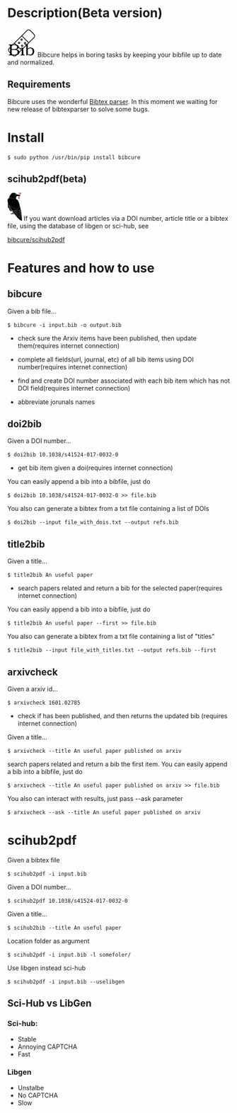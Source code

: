 # Description(Beta version)


![](https://raw.githubusercontent.com/bibcure/logo/master/logo_64x64.png)  Bibcure helps in boring tasks by keeping your bibfile up to date and normalized.

##  Requirements

Bibcure uses the wonderful [Bibtex parser](https://github.com/sciunto-org/python-bibtexparser). In this moment we waiting for new release of bibtexparser to solve some bugs.

# Install

```
$ sudo python /usr/bin/pip install bibcure
```


## scihub2pdf(beta)
![](https://raw.githubusercontent.com/bibcure/logo/master/sci_hub_64.png)   If you want download articles via a DOI number, article title or a bibtex file, using the
database of libgen or sci-hub, see

[bibcure/scihub2pdf](https://github.com/bibcure/scihub2pdf)

# Features and how to use

## bibcure

Given a bib file...

```
$ bibcure -i input.bib -o output.bib
```

* check sure the Arxiv items have been published, then update them(requires
internet connection)

* complete all fields(url, journal, etc) of all bib items using DOI number(requires
internet connection)

* find and create DOI number associated with each bib item which has not
DOI field(requires
internet connection)

* abbreviate jorunals names

## doi2bib

Given a DOI number...

```
$ doi2bib 10.1038/s41524-017-0032-0
```

* get bib item given a doi(requires
internet connection)

You can easily append
a bib into a bibfile, just do

```
$ doi2bib 10.1038/s41524-017-0032-0 >> file.bib
```

You also can generate a bibtex from a txt file containing a list of DOIs

```
$ doi2bib --input file_with_dois.txt --output refs.bib
```

## title2bib

Given a title...

```
$ title2bib An useful paper
```

* search papers related and return a bib for the selected paper(requires
internet connection)

You can easily append
a bib into a bibfile, just do

```
$ title2bib An useful paper --first >> file.bib
```

You also can generate a bibtex from a txt file containing a list of "titles"

```
$ title2bib --input file_with_titles.txt --output refs.bib --first
```

## arxivcheck

Given a arxiv id...

```
$ arxivcheck 1601.02785
```

* check if has been published, and then returns the updated bib (requires internet connection)

Given a title...

```
$ arxivcheck --title An useful paper published on arxiv
```

search papers related and return a bib the first item. 
You can easily append a bib into a bibfile, just do

```
$ arxivcheck --title An useful paper published on arxiv >> file.bib
```

You also can interact with results, just pass --ask parameter

```
$ arxivcheck --ask --title An useful paper published on arxiv 
```

# scihub2pdf

Given a bibtex file

```
$ scihub2pdf -i input.bib 
```

Given a DOI number...

```
$ scihub2pdf 10.1038/s41524-017-0032-0
```

Given a title...

```
$ scihub2bib --title An useful paper
```

Location folder as argument

```
$ scihub2pdf -i input.bib -l somefoler/
```

Use libgen instead sci-hub

```
$ scihub2pdf -i input.bib --uselibgen
```

## Sci-Hub vs LibGen

### Sci-hub:

- Stable
- Annoying CAPTCHA
- Fast


### Libgen

- Unstalbe
- No CAPTCHA
- Slow

